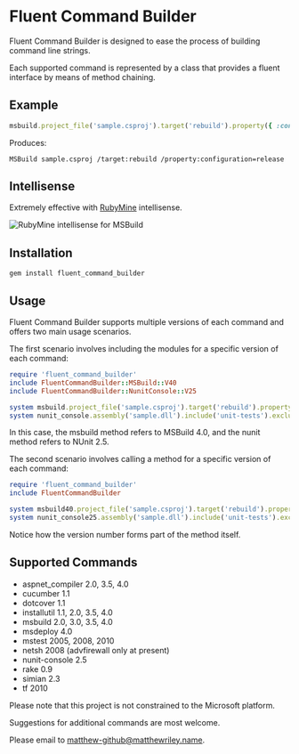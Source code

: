 # Fluent Command Builder

Fluent Command Builder is designed to ease the process of building command line strings.

Each supported command is represented by a class that provides a fluent interface by means of method chaining.

## Example

```ruby
msbuild.project_file('sample.csproj').target('rebuild').property({ :configuration => 'release' })
```

Produces:

    MSBuild sample.csproj /target:rebuild /property:configuration=release

## Intellisense

Extremely effective with [RubyMine](http://www.jetbrains.com/ruby/) intellisense.

![RubyMine intellisense for MSBuild](https://github.com/mattriley/fluent_command_builder/raw/master/readme/msbuild_intellisense.png)

## Installation

    gem install fluent_command_builder

## Usage

Fluent Command Builder supports multiple versions of each command and offers two main usage scenarios.

The first scenario involves including the modules for a specific version of each command:

```ruby
require 'fluent_command_builder'
include FluentCommandBuilder::MSBuild::V40
include FluentCommandBuilder::NunitConsole::V25

system msbuild.project_file('sample.csproj').target('rebuild').property({ :configuration => 'release' }).to_s
system nunit_console.assembly('sample.dll').include('unit-tests').exclude('integration-tests').to_s
```

In this case, the msbuild method refers to MSBuild 4.0, and the nunit method refers to NUnit 2.5.

The second scenario involves calling a method for a specific version of each command:

```ruby
require 'fluent_command_builder'
include FluentCommandBuilder

system msbuild40.project_file('sample.csproj').target('rebuild').property({ :configuration => 'release' }).to_s
system nunit_console25.assembly('sample.dll').include('unit-tests').exclude('integration-tests').to_s
```

Notice how the version number forms part of the method itself.


## Supported Commands

- aspnet_compiler 2.0, 3.5, 4.0
- cucumber 1.1
- dotcover 1.1
- installutil 1.1, 2.0, 3.5, 4.0
- msbuild 2.0, 3.0, 3.5, 4.0
- msdeploy 4.0
- mstest 2005, 2008, 2010
- netsh 2008 (advfirewall only at present)
- nunit-console 2.5
- rake 0.9
- simian 2.3
- tf 2010

Please note that this project is not constrained to the Microsoft platform.

Suggestions for additional commands are most welcome.

Please email to matthew-github@matthewriley.name.